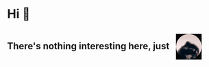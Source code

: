 # Hi 👋

<h2>
  <span>There's nothing interesting here, just &nbsp;</span>
  <img src="resources/raccoon-dance.gif" alt="raccoon dance" width=60 height=60 style="vertical-align: middle;" />
</h2>

<!--
**Er-valer/Er-valer** is a ✨ _special_ ✨ repository because its `README.md` (this file) appears on your GitHub profile.

Here are some ideas to get you started:

- 🔭 I’m currently working on ...
- 🌱 I’m currently learning ...
- 👯 I’m looking to collaborate on ...
- 🤔 I’m looking for help with ...
- 💬 Ask me about ...
- 📫 How to reach me: ...
- 😄 Pronouns: ...
- ⚡ Fun fact: ...
-->
